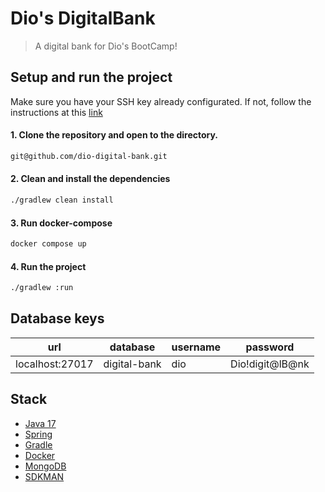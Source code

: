 # Dio's DigitalBank
> A digital bank for Dio's BootCamp!

## Setup and run the project
Make sure you have your SSH key already configurated. If not, follow the instructions at this [link](https://docs.github.com/pt/authentication/connecting-to-github-with-ssh/generating-a-new-ssh-key-and-adding-it-to-the-ssh-agent)

#### 1. Clone the repository and open to the directory. 
````bash
git@github.com/dio-digital-bank.git
````

#### 2. Clean and install the dependencies
````bash
./gradlew clean install
````

#### 3. Run docker-compose
```bash
docker compose up 
```

#### 4. Run the project
```bash
./gradlew :run
```

## Database keys
| url             | database     | username | password        |
|-----------------|--------------|----------|-----------------|
| localhost:27017 | digital-bank | dio      | Dio!digit@lB@nk |


## Stack
- [Java 17](https://www.oracle.com/java/technologies/javase/jdk17-archive-downloads.html)
- [Spring](https://spring.io) 
- [Gradle](https://gradle.org)
- [Docker](https://www.docker.com)
- [MongoDB](https://www.mongodb.com)
- [SDKMAN](https://sdkman.io)
